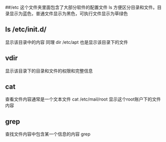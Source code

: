 ##/etc
这个文件夹里面包含了大部分软件的配置文件
ls
方便区分目录和文件。目录显示为蓝色，普通文件显示为黑色，可执行文件显示为草绿色
## ls /etc/init.d/
显示该目录中的内容
同理 dir /etc/apt
也是显示该目录下的文件
## vdir 
显示该目录下的目录和文件的权限和完整信息
## cat
查看文件内容通常是一个文本文件
cat /etc/mail/root
显示这个root账户下的文件内容
## grep
查找文件内容中包含某一个信息的内容
grep 

